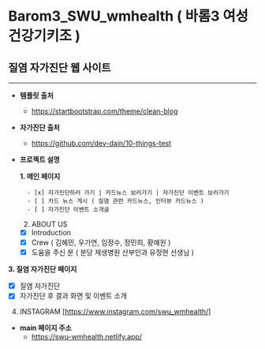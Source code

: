 # Barom3_SWU_wmhealth ( 바롬3 여성건강기키조 ) 
## 질염 자가진단 웹 사이트
---
+ **템플릿 출처**
  + https://startbootstrap.com/theme/clean-blog

+ **자가진단 출처** 
  + https://github.com/dev-dain/10-things-test

+ **프로젝트 설명**

     **1. 메인 페이지**

        - [x] 자가진단하러 가기 | 카드뉴스 보러가기 | 자가진단 이벤트 보러가기
        - [ ] 카드 뉴스 게시 ( 질염 관련 카드뉴스, 인터뷰 카드뉴스 )
        - [ ] 자가진단 이벤트 소개글


  2. ABOUT US
    - [x] Introduction
    - [x] Crew ( 김혜민, 우가연, 임정수, 정민희, 황예원 )
    - [x] 도움을 주신 분 ( 분당 제생병원 산부인과 유정현 선생님 )
 
 **3. 질염 자가진단 페이지**
  - [x] 질염 자가진단 
  - [x] 자가진단 후 결과 화면 및 이벤트 소개
 
 4. INSTAGRAM [https://www.instagram.com/swu_wmhealth/]
 
+ **main 페이지 주소**
  + https://swu-wmhealth.netlify.app/
